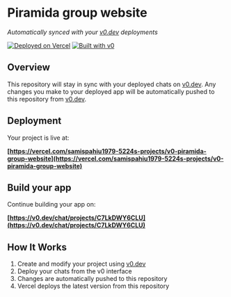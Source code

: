 # Piramida group website

*Automatically synced with your [v0.dev](https://v0.dev) deployments*

[![Deployed on Vercel](https://img.shields.io/badge/Deployed%20on-Vercel-black?style=for-the-badge&logo=vercel)](https://vercel.com/samispahiu1979-5224s-projects/v0-piramida-group-website)
[![Built with v0](https://img.shields.io/badge/Built%20with-v0.dev-black?style=for-the-badge)](https://v0.dev/chat/projects/C7LkDWY6CLU)

## Overview

This repository will stay in sync with your deployed chats on [v0.dev](https://v0.dev).
Any changes you make to your deployed app will be automatically pushed to this repository from [v0.dev](https://v0.dev).

## Deployment

Your project is live at:

**[https://vercel.com/samispahiu1979-5224s-projects/v0-piramida-group-website](https://vercel.com/samispahiu1979-5224s-projects/v0-piramida-group-website)**

## Build your app

Continue building your app on:

**[https://v0.dev/chat/projects/C7LkDWY6CLU](https://v0.dev/chat/projects/C7LkDWY6CLU)**

## How It Works

1. Create and modify your project using [v0.dev](https://v0.dev)
2. Deploy your chats from the v0 interface
3. Changes are automatically pushed to this repository
4. Vercel deploys the latest version from this repository
